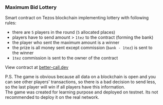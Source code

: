 ### Maximum Bid Lottery

Smart contract on Tezos blockchain implementing lottery with following rules:  
 - there are `5` players in the round (`5` allocated places)
 - players have to send amount > `1tez` to the contract (forming the bank)
 - the player who sent the maximum amount is a winner
 - the prize is all money sent except commission (`bank - 1tez`) is sent to the winner
 - `1tez` commission is sent to the owner of the contract

View contract at [better-call.dev](https://better-call.dev/hangzhou2net/KT18qco4r3q5dqqSKMi6GovFALDLUFeMeiZT)

P.S. The game is obvious because all data on a blockchain is open and you can see other players' transactions, so there is a bad decision to send less, so the last player will win if all players have this information.   
The game was created for learning purpose and deployed on testnet. Its not recommended to deploy it on the real network.



